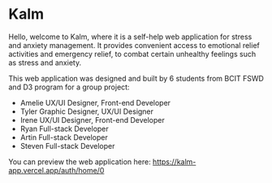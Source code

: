 # Kalm

Hello, welcome to Kalm, where it is a self-help web application for stress and anxiety management. It provides convenient access to emotional relief activities and emergency relief, to combat certain unhealthy feelings such as stress and anxiety.

This web application was designed and built by 6 students from BCIT FSWD and D3 program for a group project: 
- Amelie UX/UI Designer, Front-end Developer
- Tyler Graphic Designer, UX/UI Designer
- Irene UX/UI Designer, Front-end Developer
- Ryan Full-stack Developer
- Artin Full-stack Developer
- Steven Full-stack Developer

You can preview the web application here:
https://kalm-app.vercel.app/auth/home/0
